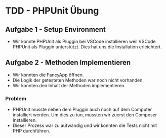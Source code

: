 # TDD - PHPUnit Übung

## Aufgabe 1 - Setup Environment
- Wir konnte PHPUnit als Pluggin bei VSCode installieren weil VSCode PHPUnit als Pluggin unterstützt.
  Dies hat uns die Installation erleichtert.

## Aufgabe 2 - Methoden Implementieren
- Wir konnten die FancyApp öffnen.
- Die Logik der getesteten Methoden war noch nicht vorhanden.
- Wir konnten den Inhalt der Methoden implementieren.

### Problem
- PHPUnit musste neben dem Pluggin auch noch auf dem Computer installiert werden.
  Um dies zu tun, mussten wir zuerst den Composer installieren.
- Dieser Prozess war zu aufwändig und wir konnten die Tests nicht mit PHP durchführen.

